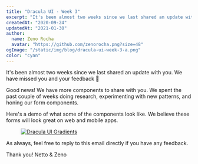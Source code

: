 ```yaml
---
title: "Dracula UI - Week 3"
excerpt: "It's been almost two weeks since we last shared an update with you. We have missed you and your feedback."
createdAt: "2020-09-24"
updatedAt: "2021-01-30"
author:
  name: Zeno Rocha
  avatar: "https://github.com/zenorocha.png?size=48"
ogImage: "/static/img/blog/dracula-ui-week-3-a.png"
color: "cyan"
---
```


It's been almost two weeks since we last shared an update with you. We have missed you and your feedback 🥺

Good news! We have more components to share with you. We spent the past couple of weeks doing research, experimenting with new patterns, and honing our form components.

Here's a demo of what some of the components look like.
We believe these forms will look great on web and mobile apps.

<a href="/ui">
  <figure>
    <img src="/static/img/blog/dracula-ui-week-3-a.png" alt="Dracula UI Gradients" />
  </figure>
</a>

As always, feel free to reply to this email directly if you have any feedback.

Thank you!
Netto & Zeno